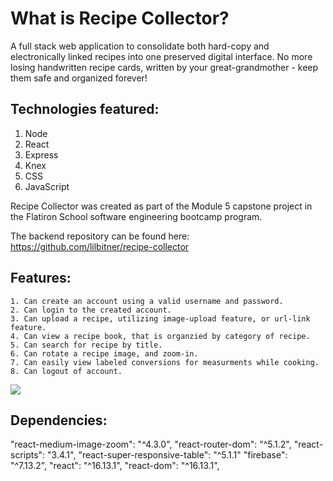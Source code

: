 # What is Recipe Collector? 

A full stack web application to consolidate both hard-copy and electronically linked recipes into one preserved digital interface. No more losing handwritten recipe cards, written by your great-grandmother - keep them safe and organized forever! 

## Technologies featured: 
1. Node 
2. React
3. Express 
4. Knex
5. CSS 
6. JavaScript 

Recipe Collector was created as part of the Module 5 capstone project in the Flatiron School software engineering bootcamp program. 

The backend repository can be found here: https://github.com/lilbitner/recipe-collector

## Features: 

    1. Can create an account using a valid username and password. 
    2. Can login to the created account. 
    3. Can upload a recipe, utilizing image-upload feature, or url-link feature. 
    4. Can view a recipe book, that is organzied by category of recipe. 
    5. Can search for recipe by title. 
    6. Can rotate a recipe image, and zoom-in. 
    7. Can easily view labeled conversions for measurments while cooking. 
    8. Can logout of account. 

![](Recipe.gif)


## Dependencies:

"react-medium-image-zoom": "^4.3.0",
"react-router-dom": "^5.1.2",
"react-scripts": "3.4.1",
"react-super-responsive-table": "^5.1.1"
"firebase": "^7.13.2",
"react": "^16.13.1",
"react-dom": "^16.13.1",